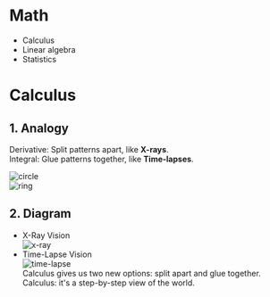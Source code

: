# Math
* Calculus
* Linear algebra
* Statistics

# Calculus
## 1. Analogy
Derivative: Split patterns apart, like **X-rays**.  
Integral: Glue patterns together, like **Time-lapses**.

![circle](https://betterexplained.com/wp-content/uploads/calculus/disc_rings.png)  
![ring](https://betterexplained.com/wp-content/uploads/calculus/disc_rings_area.png)

## 2. Diagram
* X-Ray Vision  
![x-ray](https://betterexplained.com/wp-content/uploads/calculus/course/tree_rings.png)  
* Time-Lapse Vision  
![time-lapse](https://betterexplained.com/wp-content/uploads/calculus/course/640px-Acropoclipse.jpg)    
Calculus gives us two new options: split apart and glue together.
Calculus: it's a step-by-step view of the world.


